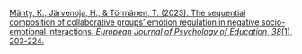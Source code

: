 
[Mänty, K., Järvenoja, H., & Törmänen, T. (2023). The sequential composition of collaborative groups’ emotion regulation in negative socio-emotional interactions. _European Journal of Psychology of Education_, _38_(1), 203-224.](https://link.springer.com/content/pdf/10.1007/s10212-021-00589-3.pdf)